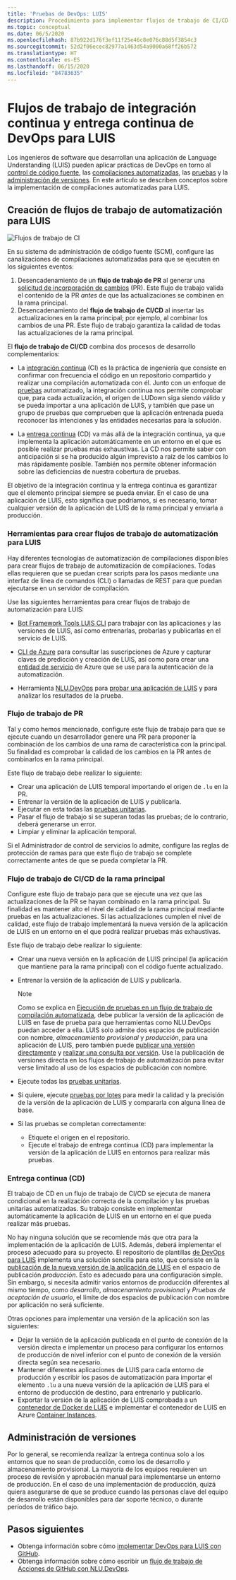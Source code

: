 ```yaml
---
title: 'Pruebas de DevOps: LUIS'
description: Procedimiento para implementar flujos de trabajo de CI/CD de DevOps para Language Understanding (LUIS).
ms.topic: conceptual
ms.date: 06/5/2020
ms.openlocfilehash: 87b922d176f3ef11f25e46c8e076c88d5f3854c3
ms.sourcegitcommit: 52d2f06ecec82977a1463d54a9000a68ff26b572
ms.translationtype: HT
ms.contentlocale: es-ES
ms.lasthandoff: 06/15/2020
ms.locfileid: "84783635"
---
```

# <a name="continuous-integration-and-continuous-delivery-workflows-for-luis-devops"></a>Flujos de trabajo de integración continua y entrega continua de DevOps para LUIS

Los ingenieros de software que desarrollan una aplicación de Language Understanding (LUIS) pueden aplicar prácticas de DevOps en torno al [control de código fuente](luis-concept-devops-sourcecontrol.md), las [compilaciones automatizadas](luis-concept-devops-automation.md), las [pruebas](luis-concept-devops-testing.md) y la [administración de versiones](luis-concept-devops-automation.md#release-management). En este artículo se describen conceptos sobre la implementación de compilaciones automatizadas para LUIS.

## <a name="build-automation-workflows-for-luis"></a>Creación de flujos de trabajo de automatización para LUIS

![Flujos de trabajo de CI](./media/luis-concept-devops-automation/luis-automation.png)

En su sistema de administración de código fuente (SCM), configure las canalizaciones de compilaciones automatizadas para que se ejecuten en los siguientes eventos:

1. Desencadenamiento de un **flujo de trabajo de PR** al generar una [solicitud de incorporación de cambios](https://help.github.com/github/collaborating-with-issues-and-pull-requests/about-pull-requests) (PR). Este flujo de trabajo valida el contenido de la PR *antes* de que las actualizaciones se combinen en la rama principal.
1. Desencadenamiento del **flujo de trabajo de CI/CD** al insertar las actualizaciones en la rama principal; por ejemplo, al combinar los cambios de una PR. Este flujo de trabajo garantiza la calidad de todas las actualizaciones de la rama principal.

El **flujo de trabajo de CI/CD** combina dos procesos de desarrollo complementarios:

* La [integración continua](https://docs.microsoft.com/azure/devops/learn/what-is-continuous-integration) (CI) es la práctica de ingeniería que consiste en confirmar con frecuencia el código en un repositorio compartido y realizar una compilación automatizada con él. Junto con un enfoque de [pruebas](luis-concept-devops-testing.md) automatizado, la integración continua nos permite comprobar que, para cada actualización, el origen de LUDown siga siendo válido y se pueda importar a una aplicación de LUIS, y también que pase un grupo de pruebas que comprueben que la aplicación entrenada pueda reconocer las intenciones y las entidades necesarias para la solución.

* La [entrega continua](https://docs.microsoft.com/azure/devops/learn/what-is-continuous-delivery) (CD) va más allá de la integración continua, ya que implementa la aplicación automáticamente en un entorno en el que es posible realizar pruebas más exhaustivas. La CD nos permite saber con anticipación si se ha producido algún imprevisto a raíz de los cambios lo más rápidamente posible. También nos permite obtener información sobre las deficiencias de nuestra cobertura de pruebas.

El objetivo de la integración continua y la entrega continua es garantizar que el elemento principal siempre se pueda enviar. En el caso de una aplicación de LUIS, esto significa que podríamos, si es necesario, tomar cualquier versión de la aplicación de LUIS de la rama principal y enviarla a producción.

### <a name="tools-for-building-automation-workflows-for-luis"></a>Herramientas para crear flujos de trabajo de automatización para LUIS

Hay diferentes tecnologías de automatización de compilaciones disponibles para crear flujos de trabajo de automatización de compilaciones. Todas ellas requieren que se puedan crear scripts para los pasos mediante una interfaz de línea de comandos (CLI) o llamadas de REST para que puedan ejecutarse en un servidor de compilación.

Use las siguientes herramientas para crear flujos de trabajo de automatización para LUIS:

* [Bot Framework Tools LUIS CLI](https://github.com/microsoft/botbuilder-tools/tree/master/packages/LUIS) para trabajar con las aplicaciones y las versiones de LUIS, así como entrenarlas, probarlas y publicarlas en el servicio de LUIS.

* [CLI de Azure](https://docs.microsoft.com/cli/azure/?view=azure-cli-latest) para consultar las suscripciones de Azure y capturar claves de predicción y creación de LUIS, así como para crear una [entidad de servicio](https://docs.microsoft.com/cli/azure/ad/sp?view=azure-cli-latest) de Azure que se use para la autenticación de la automatización.

* Herramienta [NLU.DevOps](https://github.com/microsoft/NLU.DevOps) para [probar una aplicación de LUIS](luis-concept-devops-testing.md) y para analizar los resultados de la prueba.

### <a name="the-pr-workflow"></a>Flujo de trabajo de PR

Tal y como hemos mencionado, configure este flujo de trabajo para que se ejecute cuando un desarrollador genere una PR para proponer la combinación de los cambios de una rama de característica con la principal. Su finalidad es comprobar la calidad de los cambios en la PR antes de combinarlos en la rama principal.

Este flujo de trabajo debe realizar lo siguiente:

* Crear una aplicación de LUIS temporal importando el origen de `.lu` en la PR.
* Entrenar la versión de la aplicación de LUIS y publicarla.
* Ejecutar en esta todas las [pruebas unitarias](luis-concept-devops-testing.md).
* Pasar el flujo de trabajo si se superan todas las pruebas; de lo contrario, deberá generarse un error.
* Limpiar y eliminar la aplicación temporal.

Si el Administrador de control de servicios lo admite, configure las reglas de protección de ramas para que este flujo de trabajo se complete correctamente antes de que se pueda completar la PR.

### <a name="the-master-branch-cicd-workflow"></a>Flujo de trabajo de CI/CD de la rama principal

Configure este flujo de trabajo para que se ejecute una vez que las actualizaciones de la PR se hayan combinado en la rama principal. Su finalidad es mantener alto el nivel de calidad de la rama principal mediante pruebas en las actualizaciones. Si las actualizaciones cumplen el nivel de calidad, este flujo de trabajo implementará la nueva versión de la aplicación de LUIS en un entorno en el que podrá realizar pruebas más exhaustivas.

Este flujo de trabajo debe realizar lo siguiente:

* Crear una nueva versión en la aplicación de LUIS principal (la aplicación que mantiene para la rama principal) con el código fuente actualizado.

* Entrenar la versión de la aplicación de LUIS y publicarla.

  > [!NOTE]
  > Como se explica en [Ejecución de pruebas en un flujo de trabajo de compilación automatizada](luis-concept-devops-testing.md#running-tests-in-an-automated-build-workflow), debe publicar la versión de la aplicación de LUIS en fase de prueba para que herramientas como NLU.DevOps puedan acceder a ella. LUIS solo admite dos espacios de publicación con nombre, *almacenamiento provisional* y *producción*, para una aplicación de LUIS, pero también puede [publicar una versión directamente](https://github.com/microsoft/botframework-cli/blob/master/packages/luis/README.md#bf-luisapplicationpublish) y [realizar una consulta por versión](https://docs.microsoft.com/azure/cognitive-services/luis/luis-migration-api-v3#changes-by-slot-name-and-version-name). Use la publicación de versiones directa en los flujos de trabajo de automatización para evitar verse limitado al uso de los espacios de publicación con nombre.

* Ejecute todas las [pruebas unitarias](luis-concept-devops-testing.md).

* Si quiere, ejecute [pruebas por lotes](luis-concept-devops-testing.md#how-to-do-unit-testing-and-batch-testing) para medir la calidad y la precisión de la versión de la aplicación de LUIS y compararla con alguna línea de base.

* Si las pruebas se completan correctamente:
  * Etiquete el origen en el repositorio.
  * Ejecute el trabajo de entrega continua (CD) para implementar la versión de la aplicación de LUIS en entornos para realizar más pruebas.

### <a name="continuous-delivery-cd"></a>Entrega continua (CD)

El trabajo de CD en un flujo de trabajo de CI/CD se ejecuta de manera condicional en la realización correcta de la compilación y las pruebas unitarias automatizadas. Su trabajo consiste en implementar automáticamente la aplicación de LUIS en un entorno en el que pueda realizar más pruebas.

No hay ninguna solución que se recomiende más que otra para la implementación de la aplicación de LUIS. Además, deberá implementar el proceso adecuado para su proyecto. El repositorio de plantillas [de DevOps para LUIS](https://github.com/Azure-Samples/LUIS-DevOps-Template) implementa una solución sencilla para esto, que consiste en la [publicación de la nueva versión de la aplicación de LUIS](https://docs.microsoft.com/azure/cognitive-services/luis/luis-how-to-publish-app) en el espacio de publicación *producción*. Esto es adecuado para una configuración simple. Sin embargo, si necesita admitir varios entornos de producción diferentes al mismo tiempo, como *desarrollo*, *almacenamiento provisional* y *Pruebas de aceptación de usuario*, el límite de dos espacios de publicación con nombre por aplicación no será suficiente.

Otras opciones para implementar una versión de la aplicación son las siguientes:

* Dejar la versión de la aplicación publicada en el punto de conexión de la versión directa e implementar un proceso para configurar los entornos de producción de nivel inferior con el punto de conexión de la versión directa según sea necesario.
* Mantener diferentes aplicaciones de LUIS para cada entorno de producción y escribir los pasos de automatización para importar el elemento `.lu` a una nueva versión de la aplicación de LUIS para el entorno de producción de destino, para entrenarlo y publicarlo.
* Exportar la versión de la aplicación de LUIS comprobada a un [contenedor de Docker de LUIS](https://docs.microsoft.com/azure/cognitive-services/luis/luis-container-howto?tabs=v3) e implementar el contenedor de LUIS en Azure [Container Instances](https://docs.microsoft.com/azure/container-instances/).

## <a name="release-management"></a>Administración de versiones

Por lo general, se recomienda realizar la entrega continua solo a los entornos que no sean de producción, como los de desarrollo y almacenamiento provisional. La mayoría de los equipos requieren un proceso de revisión y aprobación manual para implementarse un entorno de producción. En el caso de una implementación de producción, quizá quiera asegurarse de que se produce cuando las personas clave del equipo de desarrollo están disponibles para dar soporte técnico, o durante períodos de tráfico bajo.

## <a name="next-steps"></a>Pasos siguientes

* Obtenga información sobre cómo [implementar DevOps para LUIS con GitHub](luis-how-to-devops-with-github.md).
* Obtenga información sobre cómo escribir un [flujo de trabajo de Acciones de GitHub con NLU.DevOps](https://github.com/Azure-Samples/LUIS-DevOps-Template/blob/master/docs/4-pipeline.md).
